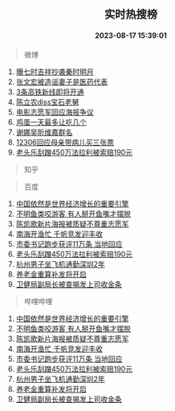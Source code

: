 <div align="center"><h2>实时热搜榜</h2><h4>2023-08-17 15:39:01</h4></div>

> 微博  

1. [曝七时吉祥抄袭秦时明月](https://s.weibo.com/weibo?q=%23%E6%9B%9D%E4%B8%83%E6%97%B6%E5%90%89%E7%A5%A5%E6%8A%84%E8%A2%AD%E7%A7%A6%E6%97%B6%E6%98%8E%E6%9C%88%23&t=31&band_rank=1&Refer=top)<br />
2. [张文宏被造谣妻子是医药代表](https://s.weibo.com/weibo?q=%23%E5%BC%A0%E6%96%87%E5%AE%8F%E8%A2%AB%E9%80%A0%E8%B0%A3%E5%A6%BB%E5%AD%90%E6%98%AF%E5%8C%BB%E8%8D%AF%E4%BB%A3%E8%A1%A8%23&t=31&band_rank=2&Refer=top)<br />
3. [3条高铁新线即将开通](https://s.weibo.com/weibo?q=%233%E6%9D%A1%E9%AB%98%E9%93%81%E6%96%B0%E7%BA%BF%E5%8D%B3%E5%B0%86%E5%BC%80%E9%80%9A%23&t=31&band_rank=3&Refer=top)<br />
4. [陈立农diss宝石老舅](https://s.weibo.com/weibo?q=%23%E9%99%88%E7%AB%8B%E5%86%9Cdiss%E5%AE%9D%E7%9F%B3%E8%80%81%E8%88%85%23&t=31&band_rank=4&Refer=top)<br />
5. [电影志愿军回应海报争议](https://s.weibo.com/weibo?q=%23%E7%94%B5%E5%BD%B1%E5%BF%97%E6%84%BF%E5%86%9B%E5%9B%9E%E5%BA%94%E6%B5%B7%E6%8A%A5%E4%BA%89%E8%AE%AE%23&t=31&band_rank=5&Refer=top)<br />
6. [鸡蛋一天最多让吃几个](https://s.weibo.com/weibo?q=%23%E9%B8%A1%E8%9B%8B%E4%B8%80%E5%A4%A9%E6%9C%80%E5%A4%9A%E8%AE%A9%E5%90%83%E5%87%A0%E4%B8%AA%23&t=31&band_rank=6&Refer=top)<br />
7. [谢娜吴昕维嘉群名](https://s.weibo.com/weibo?q=%E8%B0%A2%E5%A8%9C%E5%90%B4%E6%98%95%E7%BB%B4%E5%98%89%E7%BE%A4%E5%90%8D&t=31&band_rank=7&Refer=top)<br />
8. [12306回应母亲带病儿买三张票](https://s.weibo.com/weibo?q=%2312306%E5%9B%9E%E5%BA%94%E6%AF%8D%E4%BA%B2%E5%B8%A6%E7%97%85%E5%84%BF%E4%B9%B0%E4%B8%89%E5%BC%A0%E7%A5%A8%23&t=31&band_rank=8&Refer=top)<br />
9. [老头乐刮蹭450万法拉利被索赔190元](https://s.weibo.com/weibo?q=%23%E8%80%81%E5%A4%B4%E4%B9%90%E5%88%AE%E8%B9%AD450%E4%B8%87%E6%B3%95%E6%8B%89%E5%88%A9%E8%A2%AB%E7%B4%A2%E8%B5%94190%E5%85%83%23&t=31&band_rank=9&Refer=top)<br />

> 知乎  


> 百度  

1. [中国依然是世界经济增长的重要引擎](https://www.baidu.com/s?wd=%E4%B8%AD%E5%9B%BD%E4%BE%9D%E7%84%B6%E6%98%AF%E4%B8%96%E7%95%8C%E7%BB%8F%E6%B5%8E%E5%A2%9E%E9%95%BF%E7%9A%84%E9%87%8D%E8%A6%81%E5%BC%95%E6%93%8E&sa=fyb_news&rsv_dl=fyb_news)<br />
2. [不明鱼类咬游客 有人掰开鱼嘴才摆脱](https://www.baidu.com/s?wd=%E4%B8%8D%E6%98%8E%E9%B1%BC%E7%B1%BB%E5%92%AC%E6%B8%B8%E5%AE%A2+%E6%9C%89%E4%BA%BA%E6%8E%B0%E5%BC%80%E9%B1%BC%E5%98%B4%E6%89%8D%E6%91%86%E8%84%B1&sa=fyb_news&rsv_dl=fyb_news)<br />
3. [陈凯歌新片海报被质疑不尊重志愿军](https://www.baidu.com/s?wd=%E9%99%88%E5%87%AF%E6%AD%8C%E6%96%B0%E7%89%87%E6%B5%B7%E6%8A%A5%E8%A2%AB%E8%B4%A8%E7%96%91%E4%B8%8D%E5%B0%8A%E9%87%8D%E5%BF%97%E6%84%BF%E5%86%9B&sa=fyb_news&rsv_dl=fyb_news)<br />
4. [南海开渔忙 千帆竞发迎丰收](https://www.baidu.com/s?wd=%E5%8D%97%E6%B5%B7%E5%BC%80%E6%B8%94%E5%BF%99+%E5%8D%83%E5%B8%86%E7%AB%9E%E5%8F%91%E8%BF%8E%E4%B8%B0%E6%94%B6&sa=fyb_news&rsv_dl=fyb_news)<br />
5. [市委书记跑步获评11万条 当地回应](https://www.baidu.com/s?wd=%E5%B8%82%E5%A7%94%E4%B9%A6%E8%AE%B0%E8%B7%91%E6%AD%A5%E8%8E%B7%E8%AF%8411%E4%B8%87%E6%9D%A1+%E5%BD%93%E5%9C%B0%E5%9B%9E%E5%BA%94&sa=fyb_news&rsv_dl=fyb_news)<br />
6. [老头乐刮蹭450万法拉利被索赔190元](https://www.baidu.com/s?wd=%E8%80%81%E5%A4%B4%E4%B9%90%E5%88%AE%E8%B9%AD450%E4%B8%87%E6%B3%95%E6%8B%89%E5%88%A9%E8%A2%AB%E7%B4%A2%E8%B5%94190%E5%85%83&sa=fyb_news&rsv_dl=fyb_news)<br />
7. [杭州男子坐飞机通勤深圳2年](https://www.baidu.com/s?wd=%E6%9D%AD%E5%B7%9E%E7%94%B7%E5%AD%90%E5%9D%90%E9%A3%9E%E6%9C%BA%E9%80%9A%E5%8B%A4%E6%B7%B1%E5%9C%B32%E5%B9%B4&sa=fyb_news&rsv_dl=fyb_news)<br />
8. [养老金重算补发将开启](https://www.baidu.com/s?wd=%E5%85%BB%E8%80%81%E9%87%91%E9%87%8D%E7%AE%97%E8%A1%A5%E5%8F%91%E5%B0%86%E5%BC%80%E5%90%AF&sa=fyb_news&rsv_dl=fyb_news)<br />
9. [卫健局副局长被查揭发上司收金条](https://www.baidu.com/s?wd=%E5%8D%AB%E5%81%A5%E5%B1%80%E5%89%AF%E5%B1%80%E9%95%BF%E8%A2%AB%E6%9F%A5%E6%8F%AD%E5%8F%91%E4%B8%8A%E5%8F%B8%E6%94%B6%E9%87%91%E6%9D%A1&sa=fyb_news&rsv_dl=fyb_news)<br />

> 哔哩哔哩  

1. [中国依然是世界经济增长的重要引擎](https://www.baidu.com/s?wd=%E4%B8%AD%E5%9B%BD%E4%BE%9D%E7%84%B6%E6%98%AF%E4%B8%96%E7%95%8C%E7%BB%8F%E6%B5%8E%E5%A2%9E%E9%95%BF%E7%9A%84%E9%87%8D%E8%A6%81%E5%BC%95%E6%93%8E&sa=fyb_news&rsv_dl=fyb_news)<br />
2. [不明鱼类咬游客 有人掰开鱼嘴才摆脱](https://www.baidu.com/s?wd=%E4%B8%8D%E6%98%8E%E9%B1%BC%E7%B1%BB%E5%92%AC%E6%B8%B8%E5%AE%A2+%E6%9C%89%E4%BA%BA%E6%8E%B0%E5%BC%80%E9%B1%BC%E5%98%B4%E6%89%8D%E6%91%86%E8%84%B1&sa=fyb_news&rsv_dl=fyb_news)<br />
3. [陈凯歌新片海报被质疑不尊重志愿军](https://www.baidu.com/s?wd=%E9%99%88%E5%87%AF%E6%AD%8C%E6%96%B0%E7%89%87%E6%B5%B7%E6%8A%A5%E8%A2%AB%E8%B4%A8%E7%96%91%E4%B8%8D%E5%B0%8A%E9%87%8D%E5%BF%97%E6%84%BF%E5%86%9B&sa=fyb_news&rsv_dl=fyb_news)<br />
4. [南海开渔忙 千帆竞发迎丰收](https://www.baidu.com/s?wd=%E5%8D%97%E6%B5%B7%E5%BC%80%E6%B8%94%E5%BF%99+%E5%8D%83%E5%B8%86%E7%AB%9E%E5%8F%91%E8%BF%8E%E4%B8%B0%E6%94%B6&sa=fyb_news&rsv_dl=fyb_news)<br />
5. [市委书记跑步获评11万条 当地回应](https://www.baidu.com/s?wd=%E5%B8%82%E5%A7%94%E4%B9%A6%E8%AE%B0%E8%B7%91%E6%AD%A5%E8%8E%B7%E8%AF%8411%E4%B8%87%E6%9D%A1+%E5%BD%93%E5%9C%B0%E5%9B%9E%E5%BA%94&sa=fyb_news&rsv_dl=fyb_news)<br />
6. [老头乐刮蹭450万法拉利被索赔190元](https://www.baidu.com/s?wd=%E8%80%81%E5%A4%B4%E4%B9%90%E5%88%AE%E8%B9%AD450%E4%B8%87%E6%B3%95%E6%8B%89%E5%88%A9%E8%A2%AB%E7%B4%A2%E8%B5%94190%E5%85%83&sa=fyb_news&rsv_dl=fyb_news)<br />
7. [杭州男子坐飞机通勤深圳2年](https://www.baidu.com/s?wd=%E6%9D%AD%E5%B7%9E%E7%94%B7%E5%AD%90%E5%9D%90%E9%A3%9E%E6%9C%BA%E9%80%9A%E5%8B%A4%E6%B7%B1%E5%9C%B32%E5%B9%B4&sa=fyb_news&rsv_dl=fyb_news)<br />
8. [养老金重算补发将开启](https://www.baidu.com/s?wd=%E5%85%BB%E8%80%81%E9%87%91%E9%87%8D%E7%AE%97%E8%A1%A5%E5%8F%91%E5%B0%86%E5%BC%80%E5%90%AF&sa=fyb_news&rsv_dl=fyb_news)<br />
9. [卫健局副局长被查揭发上司收金条](https://www.baidu.com/s?wd=%E5%8D%AB%E5%81%A5%E5%B1%80%E5%89%AF%E5%B1%80%E9%95%BF%E8%A2%AB%E6%9F%A5%E6%8F%AD%E5%8F%91%E4%B8%8A%E5%8F%B8%E6%94%B6%E9%87%91%E6%9D%A1&sa=fyb_news&rsv_dl=fyb_news)<br />
